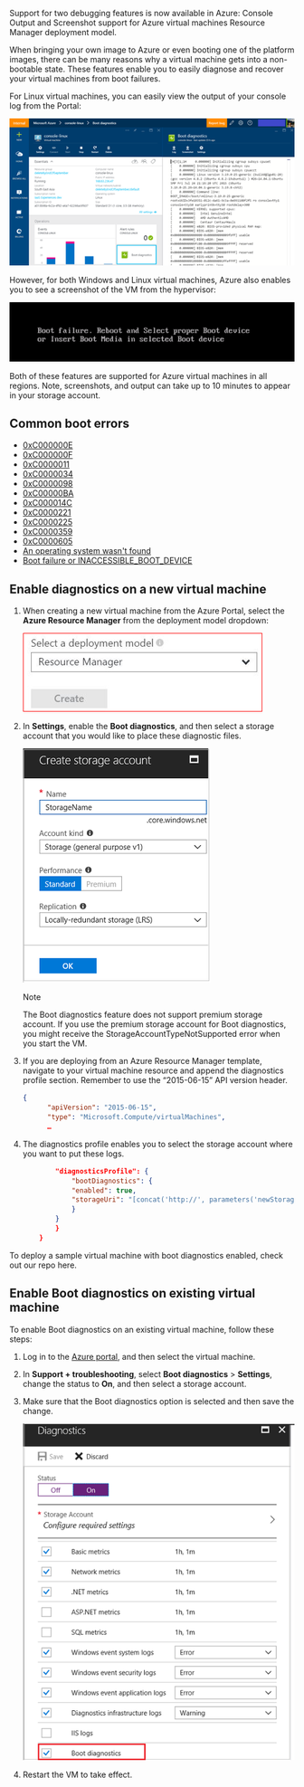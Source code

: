 Support for two debugging features is now available in Azure: Console Output and Screenshot support for Azure virtual machines Resource Manager deployment model. 

When bringing your own image to Azure or even booting one of the platform images, there can be many reasons why a virtual machine gets into a non-bootable state. These features enable you to easily diagnose and recover your virtual machines from boot failures.

For Linux virtual machines, you can easily view the output of your console log from the Portal:

![Azure portal](./media/virtual-machines-common-boot-diagnostics/screenshot1.png)
 
However, for both Windows and Linux virtual machines, Azure also enables you to see a screenshot of the VM from the hypervisor:

![Error](./media/virtual-machines-common-boot-diagnostics/screenshot2.png)

Both of these features are supported for Azure virtual machines in all regions. Note, screenshots, and output can take up to 10 minutes to appear in your storage account.

## Common boot errors

- [0xC000000E](https://support.microsoft.com/help/4010129)
- [0xC000000F](https://support.microsoft.com/help/4010130)
- [0xC0000011](https://support.microsoft.com/help/4010134)
- [0xC0000034](https://support.microsoft.com/help/4010140)
- [0xC0000098](https://support.microsoft.com/help/4010137)
- [0xC00000BA](https://support.microsoft.com/help/4010136)
- [0xC000014C](https://support.microsoft.com/help/4010141)
- [0xC0000221](https://support.microsoft.com/help/4010132)
- [0xC0000225](https://support.microsoft.com/help/4010138)
- [0xC0000359](https://support.microsoft.com/help/4010135)
- [0xC0000605](https://support.microsoft.com/help/4010131)
- [An operating system wasn't found](https://support.microsoft.com/help/4010142)
- [Boot failure or INACCESSIBLE_BOOT_DEVICE](https://support.microsoft.com/help/4010143)

## Enable diagnostics on a new virtual machine
1. When creating a new virtual machine from the Azure Portal, select the **Azure Resource Manager** from the deployment model dropdown:
 
    ![Resource Manager](./media/virtual-machines-common-boot-diagnostics/screenshot3.jpg)

2. In **Settings**, enable the **Boot diagnostics**, and then select a storage account that you would like to place these diagnostic files.
 
    ![Create VM](./media/virtual-machines-common-boot-diagnostics/create-storage-account.png)

    > [!NOTE]
    > The Boot diagnostics feature does not support premium storage account. If you use the premium storage account for Boot diagnostics, you might receive the StorageAccountTypeNotSupported error when you start the VM.
    >
    > 

3. If you are deploying from an Azure Resource Manager template, navigate to your virtual machine resource and append the diagnostics profile section. Remember to use the “2015-06-15” API version header.

    ```json
    {
          "apiVersion": "2015-06-15",
          "type": "Microsoft.Compute/virtualMachines",
          … 
    ```

4. The diagnostics profile enables you to select the storage account where you want to put these logs.

    ```json
            "diagnosticsProfile": {
                "bootDiagnostics": {
                "enabled": true,
                "storageUri": "[concat('http://', parameters('newStorageAccountName'), '.blob.core.windows.net')]"
                }
            }
            }
        }
    ```

To deploy a sample virtual machine with boot diagnostics enabled, check out our repo here.

## Enable Boot diagnostics on existing virtual machine 

To enable Boot diagnostics on an existing virtual machine, follow these steps:

1. Log in to the [Azure portal](https://portal.azure.com), and then select the virtual machine.
2. In **Support + troubleshooting**, select **Boot diagnostics** > **Settings**, change the status to **On**, and then select a storage account. 
4. Make sure that the Boot diagnostics option is selected and then save the change.

    ![Update Existing VM](./media/virtual-machines-common-boot-diagnostics/enable-for-existing-vm.png)

3. Restart the VM to take effect.


